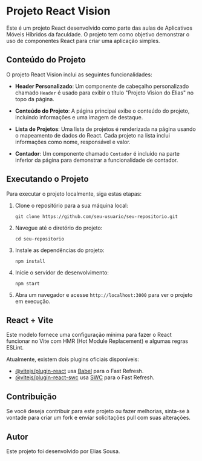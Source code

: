 # Projeto React Vision

Este é um projeto React desenvolvido como parte das aulas de Aplicativos Móveis Híbridos da faculdade. O projeto tem como objetivo demonstrar o uso de componentes React para criar uma aplicação simples.

## Conteúdo do Projeto

O projeto React Vision inclui as seguintes funcionalidades:

- **Header Personalizado**: Um componente de cabeçalho personalizado chamado `Header` é usado para exibir o título "Projeto Vision do Elias" no topo da página.

- **Conteúdo do Projeto**: A página principal exibe o conteúdo do projeto, incluindo informações e uma imagem de destaque.

- **Lista de Projetos**: Uma lista de projetos é renderizada na página usando o mapeamento de dados do React. Cada projeto na lista inclui informações como nome, responsável e valor.

- **Contador**: Um componente chamado `Contador` é incluído na parte inferior da página para demonstrar a funcionalidade de contador.

## Executando o Projeto

Para executar o projeto localmente, siga estas etapas:

1. Clone o repositório para a sua máquina local:
   ```
   git clone https://github.com/seu-usuario/seu-repositorio.git
   ```

2. Navegue até o diretório do projeto:
   ```
   cd seu-repositorio
   ```

3. Instale as dependências do projeto:
   ```
   npm install
   ```

4. Inicie o servidor de desenvolvimento:
   ```
   npm start
   ```

5. Abra um navegador e acesse `http://localhost:3000` para ver o projeto em execução.

## React + Vite

Este modelo fornece uma configuração mínima para fazer o React funcionar no Vite com HMR (Hot Module Replacement) e algumas regras ESLint.

Atualmente, existem dois plugins oficiais disponíveis:

- [@vitejs/plugin-react](https://github.com/vitejs/vite-plugin-react/blob/main/packages/plugin-react/README.md) usa [Babel](https://babeljs.io/) para o Fast Refresh.
- [@vitejs/plugin-react-swc](https://github.com/vitejs/vite-plugin-react-swc) usa [SWC](https://swc.rs/) para o Fast Refresh.

## Contribuição

Se você deseja contribuir para este projeto ou fazer melhorias, sinta-se à vontade para criar um fork e enviar solicitações pull com suas alterações.

## Autor

Este projeto foi desenvolvido por Elias Sousa.
